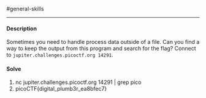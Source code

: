 #general-skills
<hr>

#### Description

Sometimes you need to handle process data outside of a file. Can you find a way to keep the output from this program and search for the flag? Connect to `jupiter.challenges.picoctf.org 14291`.

#### Solve
1. nc jupiter.challenges.picoctf.org 14291 | grep pico 
2. picoCTF{digital_plumb3r_ea8bfec7} 